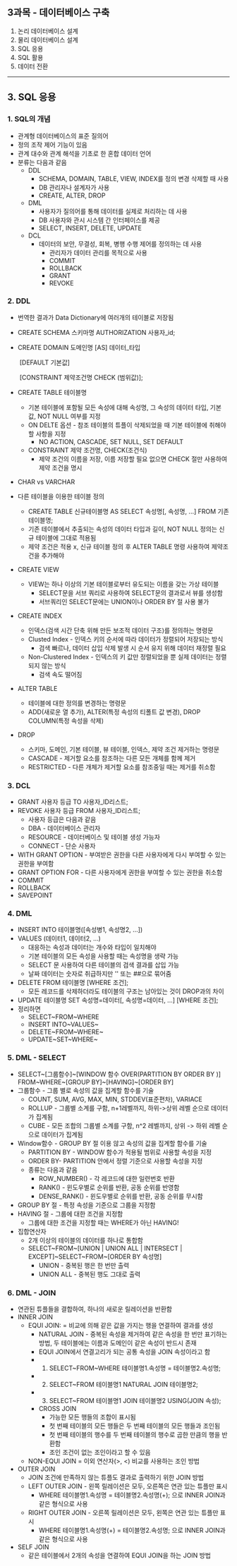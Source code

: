 ## 3과목 - 데이터베이스 구축





1. 논리 데이터베이스 설계
2. 물리 데이터베이스 설계
3. SQL 응용
4. SQL 활용
5. 데이터 전환

---





## 3. SQL 응용

### 1. SQL의 개념

- 관계형 데이터베이스의 표준 질의어
- 정의 조작 제어 기능이 있음
- 관계 대수와 관계 해석을 기초로 한 혼합 데이터 언어
- 분류는 다음과 같음
  - DDL
    - SCHEMA, DOMAIN, TABLE, VIEW, INDEX를 정의 변경 삭제할 때 사용
    - DB 관리자나 설계자가 사용
    - CREATE, ALTER, DROP
  - DML
    - 사용자가 질의어를 통해 데이터를 실제로 처리하는 데 사용
    - DB 사용자와 관시 시스템 간 인터페이스를 제공
    - SELECT, INSERT, DELETE, UPDATE
  - DCL
    - 데이터의 보안, 무결성, 회복, 병행 수행 제어를 정의하는 데 사용
      - 관리자가 데이터 관리를 목적으로 사용
      - COMMIT
      - ROLLBACK
      - GRANT
      - REVOKE





### 2. DDL

- 번역한 결과가 Data Dictionary에 여러개의 테이블로 저장됨

- CREATE SCHEMA 스키마명 AUTHORIZATION 사용자_id;

- CREATE DOMAIN 도메인명 [AS] 데이터_타입

  ​				[DEFAULT 기본값]

  ​				[CONSTRAINT 제약조건명 CHECK (범위값)];

- CREATE TABLE 테이블명

  - 기본 테이블에 포함될 모든 속성에 대해 속성명, 그 속성의 데이터 타입, 기본 값, NOT NULL 여부를 지정
  - ON DELTE 옵션 - 참조 테이블의 튜플이 삭제되었을 때 기본 테이블에 취해야 할 사항을 지정
    - NO ACTION, CASCADE, SET NULL, SET DEFAULT
  - CONSTRAINT 제약 조건명, CHECK(조건식)
    - 제약 조건의 이름을 저장, 이름 저장할 필요 없으면 CHECK 절만 사용하여 제약 조건을 명시

- CHAR vs VARCHAR

- 다른 테이블을 이용한 테이블 정의

  - CREATE TABLE 신규테이블명 AS SELECT 속성명[, 속성명, ...] FROM 기존테이블명;
  - 기존 테이블에서 추출되는 속성의 데이터 타입과 길이, NOT NULL 정의는 신규 테이블에 그대로 적용됨
  - 제약 조건은 적용 x, 신규 테이블 정의 후 ALTER TABLE 명령 사용하여 제약조건을 추가해야

- CREATE VIEW

  - VIEW는 하나 이상의 기본 테이블로부터 유도되는 이름을 갖는 가상 테이블
    - SELECT문을 서브 쿼리로 사용하여 SELECT문의 결과로서 뷰를 생성함
    - 서브쿼리인 SELECT문에는 UNION이나 ORDER BY 절 사용 불가

- CREATE INDEX

  - 인덱스(검색 시간 단축 위해 만든 보조적 데이터 구조)를 정의하는 명령문
  - Clusted Index - 인덱스 키의 순서에 따라 데이터가 정렬되어 저장되는 방식
    - 검색 빠르나, 데이터 삽입 삭제 발생 시 순서 유지 위해 데이터 재정렬 필요
  - Non-Clustered Index - 인덱스의 키 값만 정렬되었을 뿐 실제 데이터는 정렬되지 않는 방식
    - 검색 속도 떨어짐

- ALTER TABLE

  - 테이블에 대한 정의를 변경하는 명령문
  - ADD(새로운 열 추가), ALTER(특정 속성의 티폴트 값 변경), DROP COLUMN(특정 속성을 삭제)

- DROP

  - 스키마, 도메인, 기본 테이블, 뷰 테이블, 인덱스, 제약 조건 제거하는 명령문
  - CASCADE - 제거할 요소를 참조하는 다른 모든 개체를 함께 제거
  - RESTRICTED - 다른 개체가 제거할 요소를 참조중일 때는 제거를 취소함





### 3. DCL

- GRANT 사용자 등급 TO 사용자_ID리스트;
- REVOKE 사용자 등급 FROM 사용자_ID리스트;
  - 사용자 등급은 다음과 같음
  - DBA - 데이터베이스 관리자
  - RESOURCE - 데이터베이스 및 테이블 생성 가능자
  - CONNECT - 단순 사용자
- WITH GRANT OPTION - 부여받은 권한을 다른 사용자에게 다시 부여할 수 있는 권한을 부여함
- GRANT OPTION FOR - 다른 사용자에게 권한을 부여할 수 있는 권한을 취소함
- COMMIT
- ROLLBACK
- SAVEPOINT





### 4. DML

- INSERT INTO 테이블명([속성병1, 속성명2, ...])
- VALUES (데이터1, 데이터2, ...)
  - 대응하는 속성과 데이터는 개수와 타입이 일치해야
  - 기본 테이블의 모든 속성을 사용할 때는 속성명을 생략 가능
  - SELECT 문 사용하여 다른 테이블의 검색 결과를 삽입 가능
  - 날짜 데이터는 숫자로 취급하지만 '' 또는 ##으로 묶어줌
- DELETE FROM 테이블명 [WHERE 조건];
  - 모든 레코드를 삭제하더라도 테이블의 구조는 남아있는 것이 DROP과의 차이
- UPDATE 테이블명 SET 속성명=데이터[, 속성명=데이터, ...] [WHERE 조건];
- 정리하면
  - SELECT~FROM~WHERE
  - INSERT INTO~VALUES~
  - DELETE~FROM~WHERE~
  - UPDATE~SET~WHERE~





### 5. DML - SELECT

- SELECT~[그룹함수]~[WINDOW 함수 OVER(PARTITION BY ORDER BY )]
  FROM~WHERE~[GROUP BY]~[HAVING]~[ORDER BY]
- 그룹함수 - 그룹 별로 속성의 값을 집계할 함수를 기술
  - COUNT, SUM, AVG, MAX, MIN, STDDEV(표준편차), VARIACE
  - ROLLUP - 그룹별 소계를 구함, n+1레벨까지, 하위->상위 레벨 순으로 데이터가 집계됨
  - CUBE - 모든 조합의 그룹별 소계를 구함, n^2 레벨까지, 상위 -> 하위 레벨 순으로 데이터가 집계됨
- Window함수 - GROUP BY 절 이용 않고 속성의 값을 집계할 함수를 기술
  - PARTITION BY - WINDOW 함수가 적용될 범위로 사용할 속성을 지정
  - ORDER BY- PARTITION 안에서 정렬 기준으로 사용할 속성을 지정
  - 종류는 다음과 같음
    - ROW_NUMBER() - 각 레코드에 대한 일련번호 반환
    - RANK() - 윈도우별로 순위를 반환, 공동 순위를 반영함
    - DENSE_RANK() - 윈도우별로 순위를 반환, 공동 순위를 무시함
- GROUP BY 절 - 특정 속성을 기준으로 그룹을 지정함
- HAVING 절 - 그룹에 대한 조건을 지정함
  - 그룹에 대한 조건을 지정할 때는 WHERE가 아닌 HAVING!
- 집합연산자
  - 2개 이상의 테이블의 데이터를 하나로 통합함
  - SELECT~FROM~[UNION | UNION ALL | INTERSECT | EXCEPT]~SELECT~FROM~[ORDER BY 속성명]
    - UNION - 중복된 행은 한 번만 출력
    - UNION ALL - 중복된 행도 그대로 출력





### 6. DML - JOIN

- 연관된 튜플들을 결합하여, 하나의 새로운 릴레이션을 반환함
- INNER JOIN
  - EQUI JOIN: = 비교에 의해 같은 값을 가지는 행을 연결하여 결과를 생성
    - NATURAL JOIN - 중복된 속성을 제거하여 같은 속성을 한 번만 표기하는 방법, 두 테이블에는 이름과 도메인이 같은 속성이 반드시 존재
    - EQUI JOIN에서 연결고리가 되는 공통 속성을 JOIN 속성이라고 함
    - 1. SELECT~FROM~WHERE 테이블명1.속성명 = 테이블명2.속성명;
    - 2. SELECT~FROM 테이블명1 NATURAL JOIN 테이블명2;
    - 3. SELECT~FROM 테이블명1 JOIN 테이블명2 USING(JOIN 속성);
    - CROSS JOIN
      - 가능한 모든 행들의 조합이 표시됨
      - 첫 번째 테이블의 모든 행들은 두 번째 테이블의 모든 행들과 조인됨
      - 첫 번째 테이블의 행수를 두 번째 테이블의 행수로 곱한 만큼의 행을 반환함
      - 조인 조건이 없는 조인이라고 할 수 있음
  - NON-EQUI JOIN = 이외 연산자(>, <) 비교를 사용하는 조인 방법
- OUTER JOIN
  - JOIN 조건에 만족하지 않는 튜플도 결과로 출력하기 위한 JOIN 방법
  - LEFT OUTER JOIN - 왼쪽 릴레이션은 모두, 오른쪽은 연관 있는 튜플만 표시
    - WHERE 테이블명1.속성명 = 테이블명2.속성명(+); 으로 INNER JOIN과 같은 형식으로 사용
  - RIGHT OUTER JOIN - 오른쪽 릴레이션은 모두, 왼쪽은 연관 있는 튜플만 표시
    - WHERE 테이블명1.속성명(+) = 테이블명2.속성명; 으로 INNER JOIN과 같은 형식으로 사용
- SELF JOIN
  - 같은 테이블에서 2개의 속성을 연결하여 EQUI JOIN을 하는 JOIN 방법